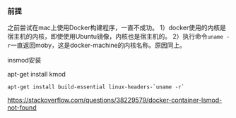 
### 前提

之前尝试在mac上使用Docker构建程序，一直不成功。
1）docker使用的内核是宿主机的内核，即使使用Ubuntu镜像，内核也是宿主机的。
2）执行命令`uname -r`一直返回moby，这是docker-machine的内核名称。原因同上。

insmod安装

apt-get install kmod

```
apt-get install build-essential linux-headers-`uname -r`
```

https://stackoverflow.com/questions/38229579/docker-container-lsmod-not-found